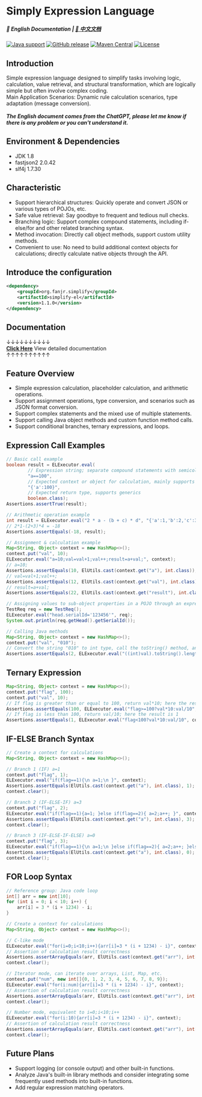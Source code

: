 # Simply Expression Language

##### 📖 English Documentation | [📖 中文文档](README.md)

[![Java support](https://img.shields.io/badge/Java-8+-green?logo=java&logoColor=white)](https://openjdk.java.net/)
[![GitHub release](https://img.shields.io/github/release/FanJiaRui/Simply-Expression-Language)](https://github.com/FanJiaRui/Simply-Expression-Language/releases)
[![Maven Central](https://img.shields.io/maven-central/v/org.fanjr.simplify/simplify-el?logo=apache-maven&logoColor=white)](https://search.maven.org/artifact/org.fanjr.simplify/simplify-el)
[![License](https://img.shields.io/github/license/FanJiaRui/Simply-Expression-Language?color=4D7A97&logo=apache)](https://www.apache.org/licenses/LICENSE-2.0.html)

## Introduction

Simple expression language designed to simplify tasks involving logic, calculation, value retrieval, and structural transformation, which are logically simple but often involve complex coding.
<br>Main Application Scenarios: Dynamic rule calculation scenarios, type adaptation (message conversion).
<br>
<br>
_**The English document comes from the ChatGPT, please let me know if there is any problem or you can't
understand it.**_

## Environment & Dependencies

* JDK 1.8
* fastjson2 2.0.42
* slf4j 1.7.30

## Characteristic

- Support hierarchical structures: Quickly operate and convert JSON or various types of POJOs, etc.
- Safe value retrieval: Say goodbye to frequent and tedious null checks.
- Branching logic: Support complex compound statements, including if-else/for and other related branching syntax.
- Method invocation: Directly call object methods, support custom utility methods.
- Convenient to use: No need to build additional context objects for calculations; directly calculate native objects through the API.

## Introduce the configuration

```xml
<dependency>
    <groupId>org.fanjr.simplify</groupId>
    <artifactId>simplify-el</artifactId>
    <version>1.1.0</version>
</dependency>
```

## Documentation
↓↓↓↓↓↓↓↓↓↓<br>
[**Click Here**](docs/document_en.md) View detailed documentation<br>
↑↑↑↑↑↑↑↑↑↑
## Feature Overview

- Simple expression calculation, placeholder calculation, and arithmetic operations.
- Support assignment operations, type conversion, and scenarios such as JSON format conversion.
- Support complex statements and the mixed use of multiple statements.
- Support calling Java object methods and custom function method calls.
- Support conditional branches, ternary expressions, and loops.

## Expression Call Examples

``` java
// Basic call example
boolean result = ELExecutor.eval(
        // Expression string; separate compound statements with semicolons, return the result of the last executed statement
        "a==100",
        // Expected context or object for calculation, mainly supports Java beans, Map, strings, etc.
        "{'a':100}",
        // Expected return type, supports generics
        boolean.class);
Assertions.assertTrue(result);

// Arithmetic operation example
int result = ELExecutor.eval("2 * a - (b + c) * d", "{'a':1,'b':2,'c':3,'d':4}", int.class);
// 2*1-(2+3)*4 = -18
Assertions.assertEquals(-18, result);

// Assignment & calculation example
Map<String, Object> context = new HashMap<>();
context.put("val", 10);
ELExecutor.eval("a=10;val=val+1;val++;result=a+val;", context);
// a=10;
Assertions.assertEquals(10, ElUtils.cast(context.get("a"), int.class));
// val=val+1;val++;
Assertions.assertEquals(12, ElUtils.cast(context.get("val"), int.class));
// result=a+val;
Assertions.assertEquals(22, ElUtils.cast(context.get("result"), int.class));

// Assigning values to sub-object properties in a POJO through an expression
TestReq req = new TestReq();
ELExecutor.eval("head.serialId='123456'", req);
System.out.println(req.getHead().getSerialId());

// Calling Java methods
Map<String, Object> context = new HashMap<>();
context.put("val", "010");
// Convert the string "010" to int type, call the toString() method, and then call the length() method; expected return value is 2
Assertions.assertEquals(2, ELExecutor.eval("((int)val).toString().length()", context, int.class));
```

## Ternary Expression

``` java
Map<String, Object> context = new HashMap<>();
context.put("flag", 100);
context.put("val", 10);
// If flag is greater than or equal to 100, return val*10; here the result is 100
Assertions.assertEquals(100, ELExecutor.eval("flag>=100?val*10:val/10", context, int.class));
// If flag is less than 100, return val/10; here the result is 1
Assertions.assertEquals(1, ELExecutor.eval("flag<100?val*10:val/10", context, int.class));
```

## IF-ELSE Branch Syntax
``` java
// Create a context for calculations
Map<String, Object> context = new HashMap<>();

// Branch 1 (IF) a=1
context.put("flag", 1);
ELExecutor.eval("if(flag==1){\n a=1;\n }", context);
Assertions.assertEquals(ElUtils.cast(context.get("a"), int.class), 1);
context.clear();

// Branch 2 (IF-ELSE-IF) a=3
context.put("flag", 2);
ELExecutor.eval("if(flag==1){a=1; }else if(flag==2){ a=2;a++; }", context);
Assertions.assertEquals(ElUtils.cast(context.get("a"), int.class), 3);
context.clear();

// Branch 3 (IF-ELSE-IF-ELSE) a=0
context.put("flag", 3);
ELExecutor.eval("if(flag==1){\n a=1;\n }else if(flag==2){ a=2;a++; }else{ a=0; }", context);
Assertions.assertEquals(ElUtils.cast(context.get("a"), int.class), 0);
context.clear();
```

## FOR Loop Syntax
``` java
// Reference group: Java code loop
int[] arr = new int[10];
for (int i = 0; i < 10; i++) {
    arr[i] = 3 * (i + 1234) - i;
}

// Create a context for calculations
Map<String, Object> context = new HashMap<>();

// C-like mode
ELExecutor.eval("for(i=0;i<10;i++){arr[i]=3 * (i + 1234) - i}", context);
// Assertion of calculation result correctness
Assertions.assertArrayEquals(arr, ElUtils.cast(context.get("arr"), int[].class));
context.clear();

// Iterator mode, can iterate over arrays, List, Map, etc.
context.put("num", new int[]{0, 1, 2, 3, 4, 5, 6, 7, 8, 9});
ELExecutor.eval("for(i:num){arr[i]=3 * (i + 1234) - i}", context);
// Assertion of calculation result correctness
Assertions.assertArrayEquals(arr, ElUtils.cast(context.get("arr"), int[].class));
context.clear();

// Number mode, equivalent to i=0;i<10;i++
ELExecutor.eval("for(i:10){arr[i]=3 * (i + 1234) - i}", context);
// Assertion of calculation result correctness
Assertions.assertArrayEquals(arr, ElUtils.cast(context.get("arr"), int[].class));
context.clear();
```

## Future Plans
- Support logging (or console output) and other built-in functions.
- Analyze Java's built-in library methods and consider integrating some frequently used methods into built-in functions.
- Add regular expression matching operators.